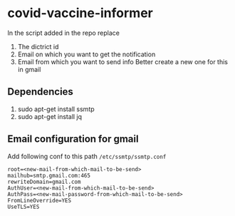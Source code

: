 # covid-vaccine-informer
In the script added in the repo replace 
1) The dictrict id
2) Email on which you want to get the notification 
3) Email from which you want to send info Better create a new one for this in gmail


## Dependencies
1) sudo apt-get install ssmtp
2) sudo apt-get install jq

## Email configuration for gmail
Add following conf to this path ```/etc/ssmtp/ssmtp.conf```

```
root=<new-mail-from-which-mail-to-be-send>
mailhub=smtp.gmail.com:465
rewriteDomain=gmail.com
AuthUser=<new-mail-from-which-mail-to-be-send>
AuthPass=<new-mail-password-from-which-mail-to-be-send>
FromLineOverride=YES
UseTLS=YES
```
